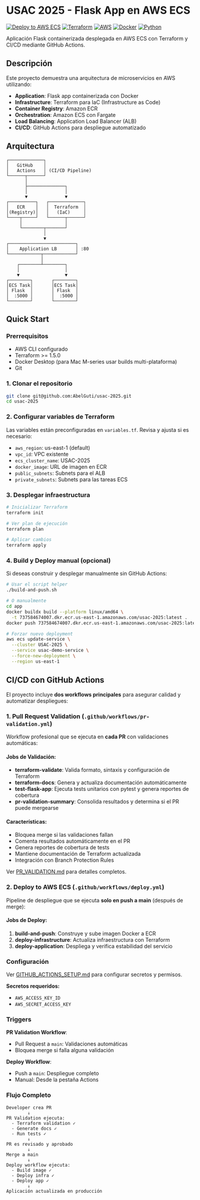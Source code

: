 # USAC 2025 - Flask App en AWS ECS

[![Deploy to AWS ECS](https://github.com/AbelGuti/usac-2025/actions/workflows/deploy.yml/badge.svg)](https://github.com/AbelGuti/usac-2025/actions/workflows/deploy.yml)
[![Terraform](https://img.shields.io/badge/terraform-1.5.0-623CE4.svg)](https://www.terraform.io/)
[![AWS](https://img.shields.io/badge/AWS-ECS-FF9900.svg)](https://aws.amazon.com/ecs/)
[![Docker](https://img.shields.io/badge/docker-linux%2Famd64-2496ED.svg)](https://www.docker.com/)
[![Python](https://img.shields.io/badge/python-3.9-3776AB.svg)](https://www.python.org/)

Aplicación Flask containerizada desplegada en AWS ECS con Terraform y CI/CD mediante GitHub Actions.

## Descripción

Este proyecto demuestra una arquitectura de microservicios en AWS utilizando:

- **Application**: Flask app containerizada con Docker
- **Infrastructure**: Terraform para IaC (Infrastructure as Code)
- **Container Registry**: Amazon ECR
- **Orchestration**: Amazon ECS con Fargate
- **Load Balancing**: Application Load Balancer (ALB)
- **CI/CD**: GitHub Actions para despliegue automatizado

## Arquitectura

```
┌─────────────┐
│   GitHub    │
│   Actions   │ (CI/CD Pipeline)
└──────┬──────┘
       │
       ├──────────────┐
       │              │
       ▼              ▼
┌──────────┐   ┌─────────────┐
│   ECR    │   │  Terraform  │
│(Registry)│   │   (IaC)     │
└────┬─────┘   └──────┬──────┘
     │                │
     └────────┬───────┘
              │
              ▼
┌─────────────────────────┐
│    Application LB       │ :80
└────────────┬────────────┘
             │
    ┌────────┴────────┐
    │                 │
    ▼                 ▼
┌────────┐       ┌────────┐
│ECS Task│       │ECS Task│
│ Flask  │       │ Flask  │
│  :5000 │       │  :5000 │
└────────┘       └────────┘
```

## Quick Start

### Prerrequisitos

- AWS CLI configurado
- Terraform >= 1.5.0
- Docker Desktop (para Mac M-series usar builds multi-plataforma)
- Git

### 1. Clonar el repositorio

```bash
git clone git@github.com:AbelGuti/usac-2025.git
cd usac-2025
```

### 2. Configurar variables de Terraform

Las variables están preconfiguradas en `variables.tf`. Revisa y ajusta si es necesario:

- `aws_region`: us-east-1 (default)
- `vpc_id`: VPC existente
- `ecs_cluster_name`: USAC-2025
- `docker_image`: URL de imagen en ECR
- `public_subnets`: Subnets para el ALB
- `private_subnets`: Subnets para las tareas ECS

### 3. Desplegar infraestructura

```bash
# Inicializar Terraform
terraform init

# Ver plan de ejecución
terraform plan

# Aplicar cambios
terraform apply
```

### 4. Build y Deploy manual (opcional)

Si deseas construir y desplegar manualmente sin GitHub Actions:

```bash
# Usar el script helper
./build-and-push.sh

# O manualmente
cd app
docker buildx build --platform linux/amd64 \
  -t 737584674007.dkr.ecr.us-east-1.amazonaws.com/usac-2025:latest .
docker push 737584674007.dkr.ecr.us-east-1.amazonaws.com/usac-2025:latest

# Forzar nuevo deployment
aws ecs update-service \
  --cluster USAC-2025 \
  --service usac-demo-service \
  --force-new-deployment \
  --region us-east-1
```

## CI/CD con GitHub Actions

El proyecto incluye **dos workflows principales** para asegurar calidad y automatizar despliegues:

### 1. Pull Request Validation (`.github/workflows/pr-validation.yml`)

Workflow profesional que se ejecuta en **cada PR** con validaciones automáticas:

#### Jobs de Validación:
- **terraform-validate**: Valida formato, sintaxis y configuración de Terraform
- **terraform-docs**: Genera y actualiza documentación automáticamente
- **test-flask-app**: Ejecuta tests unitarios con pytest y genera reportes de cobertura
- **pr-validation-summary**: Consolida resultados y determina si el PR puede mergearse

#### Características:
- Bloquea merge si las validaciones fallan
- Comenta resultados automáticamente en el PR
- Genera reportes de cobertura de tests
- Mantiene documentación de Terraform actualizada
- Integración con Branch Protection Rules

Ver [PR_VALIDATION.md](PR_VALIDATION.md) para detalles completos.

### 2. Deploy to AWS ECS (`.github/workflows/deploy.yml`)

Pipeline de despliegue que se ejecuta **solo en push a main** (después de merge):

#### Jobs de Deploy:
1. **build-and-push**: Construye y sube imagen Docker a ECR
2. **deploy-infrastructure**: Actualiza infraestructura con Terraform
3. **deploy-application**: Despliega y verifica estabilidad del servicio

### Configuración

Ver [GITHUB_ACTIONS_SETUP.md](GITHUB_ACTIONS_SETUP.md) para configurar secretos y permisos.

**Secretos requeridos:**
- `AWS_ACCESS_KEY_ID`
- `AWS_SECRET_ACCESS_KEY`

### Triggers

**PR Validation Workflow**:
- Pull Request a `main`: Validaciones automáticas
- Bloquea merge si falla alguna validación

**Deploy Workflow**:
- Push a `main`: Despliegue completo
- Manual: Desde la pestaña Actions

### Flujo Completo

```
Developer crea PR
        ↓
PR Validation ejecuta:
  - Terraform validation ✓
  - Generate docs ✓
  - Run tests ✓
        ↓
PR es revisado y aprobado
        ↓
Merge a main
        ↓
Deploy workflow ejecuta:
  - Build image ✓
  - Deploy infra ✓
  - Deploy app ✓
        ↓
Aplicación actualizada en producción
```